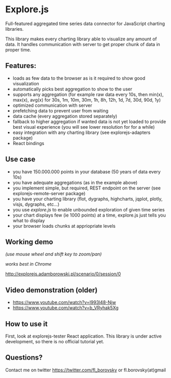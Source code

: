 # Explore.js

Full-featured aggregated time series data connector for JavaScript charting libraries.

This library makes every charting library able to visualize any amount of data.
It handles communication with server to get proper chunk of data in proper time.

Features:
---------
* loads as few data to the browser as is it required to show good visualization
* automatically picks best aggregation to show to the user
* supports any aggregation (for example raw data every 10s, then min(x), max(x), avg(x) for 30s, 1m, 10m, 30m, 1h, 8h, 12h, 1d, 7d, 30d, 90d, 1y)
* optimized communication with server
* prefetching data to prevent user from waiting
* data cache (every aggregation stored separately)
* fallback to higher aggregation if wanted data is not yet loaded to provide best visual experience (you will see lower resolution for for a while)
* easy integration with any charting library (see explorejs-adapters package)
* React bindings

Use case
-----
* you have 150.000.000 points in your database (50 years of data every 10s)
* you have adequate aggregations (as in the example above)
* you implement simple, but required, REST endpoint on the server (see explorejs-remote-server package)
* you have your charting library (flot, dygraphs, highcharts, jqplot, plotly, visjs, dygraphs, etc...)
* you use *explore.js* to enable unbounded exploration of given time series
* your chart displays few (ie 1000 points) at a time, explore.js just tells you what to display
* your browser loads chunks at appriopriate levels

Working demo
---------
_(use mouse wheel and shift key to zoom/pan)_

_works best in Chrome_

http://explorejs.adamborowski.pl/scenario/0/session/0

Video demonstration (older)
---------
* https://www.youtube.com/watch?v=l993l48-Njw
* https://www.youtube.com/watch?v=b_VRyhak5Xg


How to use it
-------------
First, look at explorejs-tester React application.
This library is under active development, so there is no official tutorial yet.

Questions?
----------
Contact me on twitter https://twitter.com/fl_borovsky or fl.borovsky(at)gmail 
